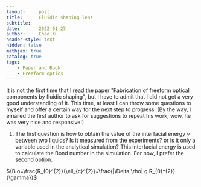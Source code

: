 ```yaml
---
layout:     post
title:      Fluidic shaping lens
subtitle:   
date:       2022-01-27
author:     Chao Xu
header-style: text
hidden: false 
mathjax: true
catalog: true
tags:
    - Paper and Book
    - Freeform optics
---
```


It is not the first time that I read the paper "Fabrication of freeform optical components by fluidic shaping", but I have to admit that I did not get a very good understanding of it. This time, at least I can throw some questions to myself and offer a certain way for the next step to progress. (By the way, I emailed the first author to ask for suggestions to repeat his work, wow, he was very nice and responsive!)

1. The first question is how to obtain the value of the interfacial energy $\gamma$ between two liquids? Is it measured from the experiments? or is it only a  variable used in the analytical simulation? This interfacial energy is used to calculate the Bond number in the simulation. For now, I prefer the second option. 

${B o=\frac{R_{0}^{2}}{\ell_{c}^{2}}=\frac{|\Delta \rho| g R_{0}^{2}}{\gamma}}$

